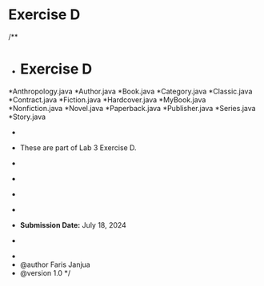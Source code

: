 # Exercise D
 


/**
 * <h1> Exercise D</h1>
 *Anthropology.java
 *Author.java
 *Book.java
 *Category.java
 *Classic.java
 *Contract.java
 *Fiction.java
 *Hardcover.java
 *MyBook.java
 *Nonfiction.java
 *Novel.java
 *Paperback.java
 *Publisher.java
 *Series.java
 *Story.java
 * <p>
 * These are part of Lab 3 Exercise D.
 * </p>
 * <p>
 * </p>
 * <p>
 * <b>Submission Date:</b> July 18, 2024
 * </p>
 * 
 * @author Faris Janjua
 * @version 1.0
 */


